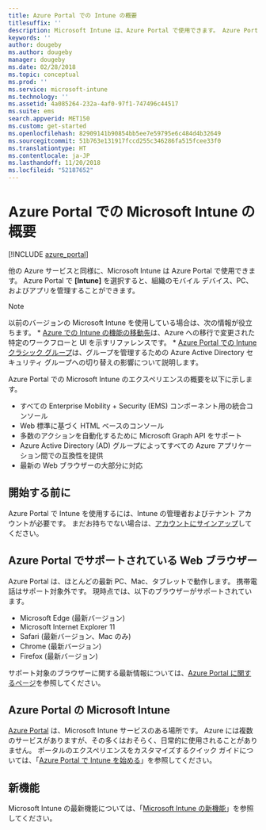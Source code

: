 ```yaml
---
title: Azure Portal での Intune の概要
titlesuffix: ''
description: Microsoft Intune は、Azure Portal で使用できます。 Azure Portal での Intune の概要について説明します。
keywords: ''
author: dougeby
ms.author: dougeby
manager: dougeby
ms.date: 02/28/2018
ms.topic: conceptual
ms.prod: ''
ms.service: microsoft-intune
ms.technology: ''
ms.assetid: 4a085264-232a-4af0-97f1-747496c44517
ms.suite: ems
search.appverid: MET150
ms.custom: get-started
ms.openlocfilehash: 82909141b90854bb5ee7e59795e6c484d4b32649
ms.sourcegitcommit: 51b763e131917fccd255c346286fa515fcee33f0
ms.translationtype: HT
ms.contentlocale: ja-JP
ms.lasthandoff: 11/20/2018
ms.locfileid: "52187652"
---
```

# <a name="introduction-to-microsoft-intune-in-the-azure-portal"></a>Azure Portal での Microsoft Intune の概要


[!INCLUDE [azure_portal](./includes/azure_portal.md)]

他の Azure サービスと同様に、Microsoft Intune は Azure Portal で使用できます。 Azure Portal で **[Intune]** を選択すると、組織のモバイル デバイス、PC、およびアプリを管理することができます。

> [!NOTE]
> 以前のバージョンの Microsoft Intune を使用している場合は、次の情報が役立ちます。
>     * [Azure での Intune の機能の移動先](ui-changes.md)は、Azure への移行で変更された特定のワークフローと UI を示すリファレンスです。
>     * [Azure Portal での Intune クラシック グループ](groups-get-started.md)は、グループを管理するための Azure Active Directory セキュリティ グループへの切り替えの影響について説明します。

Azure Portal での Microsoft Intune のエクスペリエンスの概要を以下に示します。

- すべての Enterprise Mobility + Security (EMS) コンポーネント用の統合コンソール
- Web 標準に基づく HTML ベースのコンソール
- 多数のアクションを自動化するために Microsoft Graph API をサポート
- Azure Active Directory (AD) グループによってすべての Azure アプリケーション間での互換性を提供
- 最新の Web ブラウザーの大部分に対応

## <a name="before-you-start"></a>開始する前に

Azure Portal で Intune を使用するには、Intune の管理者およびテナント アカウントが必要です。 まだお持ちでない場合は、[アカウントにサインアップ](https://portal.office.com/Signup/Signup.aspx?OfferId=40BE278A-DFD1-470a-9EF7-9F2596EA7FF9&dl=INTUNE_A&ali=1#0%20)してください。

## <a name="supported-web-browsers-for-the-azure-portal"></a>Azure Portal でサポートされている Web ブラウザー

Azure Portal は、ほとんどの最新 PC、Mac、タブレットで動作します。 携帯電話はサポート対象外です。
現時点では、以下のブラウザーがサポートされています。

- Microsoft Edge (最新バージョン)
- Microsoft Internet Explorer 11
- Safari (最新バージョン、Mac のみ)
- Chrome (最新バージョン)
- Firefox (最新バージョン)

サポート対象のブラウザーに関する最新情報については、[Azure Portal に関するページ](https://docs.microsoft.com/azure/azure-preview-portal-supported-browsers-devices)を参照してください。

## <a name="microsoft-intune-in-the-azure-portal"></a>Azure Portal の Microsoft Intune

[Azure Portal](https://portal.azure.com) は、Microsoft Intune サービスのある場所です。 Azure には複数のサービスがありますが、その多くはおそらく、日常的に使用されることがありません。 ポータルのエクスペリエンスをカスタマイズするクイック ガイドについては、「[Azure Portal で Intune を始める](get-started-azure.md)」を参照してください。

## <a name="whats-new"></a>新機能

Microsoft Intune の最新機能については、「[Microsoft Intune の新機能](whats-new.md)」を参照してください。
